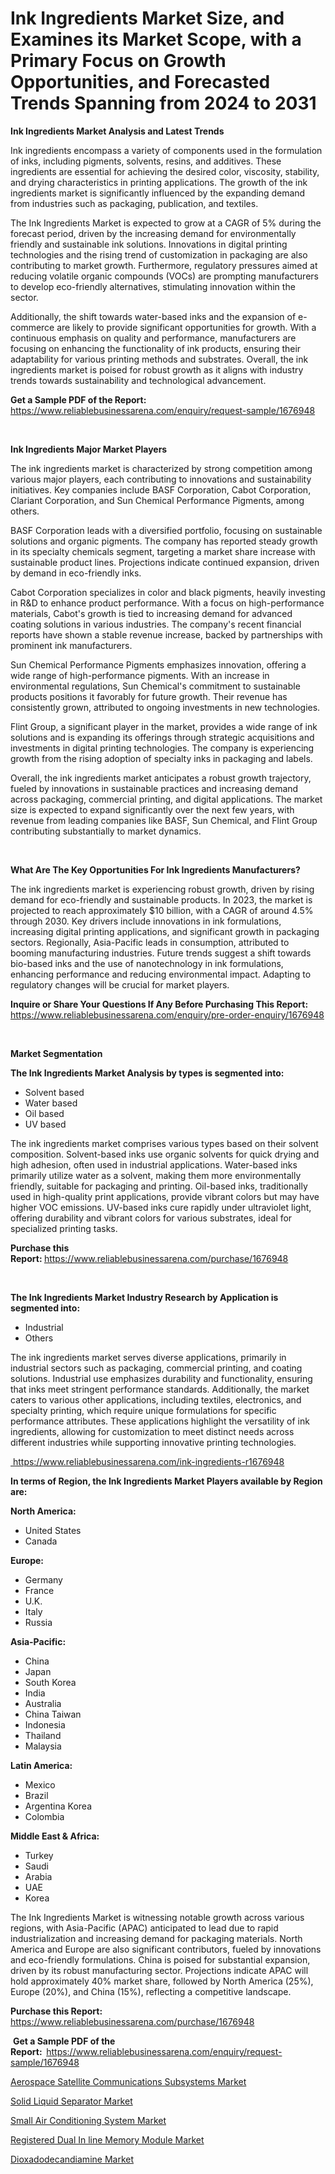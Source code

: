 <p><h1>Ink Ingredients Market Size, and Examines its Market Scope, with a Primary Focus on Growth Opportunities, and Forecasted Trends Spanning from 2024 to 2031</h1></p><p><strong>Ink Ingredients Market Analysis and Latest Trends</strong></p>
<p><p>Ink ingredients encompass a variety of components used in the formulation of inks, including pigments, solvents, resins, and additives. These ingredients are essential for achieving the desired color, viscosity, stability, and drying characteristics in printing applications. The growth of the ink ingredients market is significantly influenced by the expanding demand from industries such as packaging, publication, and textiles. </p><p>The Ink Ingredients Market is expected to grow at a CAGR of 5% during the forecast period, driven by the increasing demand for environmentally friendly and sustainable ink solutions. Innovations in digital printing technologies and the rising trend of customization in packaging are also contributing to market growth. Furthermore, regulatory pressures aimed at reducing volatile organic compounds (VOCs) are prompting manufacturers to develop eco-friendly alternatives, stimulating innovation within the sector. </p><p>Additionally, the shift towards water-based inks and the expansion of e-commerce are likely to provide significant opportunities for growth. With a continuous emphasis on quality and performance, manufacturers are focusing on enhancing the functionality of ink products, ensuring their adaptability for various printing methods and substrates. Overall, the ink ingredients market is poised for robust growth as it aligns with industry trends towards sustainability and technological advancement.</p></p>
<p><strong>Get a Sample PDF of the Report:&nbsp;</strong> <a href="https://www.reliablebusinessarena.com/enquiry/request-sample/1676948?utm_campaign=1294&utm_medium=2&utm_source=Github&utm_content=ia&utm_term=30092024&utm_id=ink-ingredients">https://www.reliablebusinessarena.com/enquiry/request-sample/1676948</a></p>
<p>&nbsp;</p>
<p><strong>Ink Ingredients Major Market Players</strong></p>
<p><p>The ink ingredients market is characterized by strong competition among various major players, each contributing to innovations and sustainability initiatives. Key companies include BASF Corporation, Cabot Corporation, Clariant Corporation, and Sun Chemical Performance Pigments, among others.</p><p>BASF Corporation leads with a diversified portfolio, focusing on sustainable solutions and organic pigments. The company has reported steady growth in its specialty chemicals segment, targeting a market share increase with sustainable product lines. Projections indicate continued expansion, driven by demand in eco-friendly inks.</p><p>Cabot Corporation specializes in color and black pigments, heavily investing in R&D to enhance product performance. With a focus on high-performance materials, Cabot's growth is tied to increasing demand for advanced coating solutions in various industries. The company's recent financial reports have shown a stable revenue increase, backed by partnerships with prominent ink manufacturers.</p><p>Sun Chemical Performance Pigments emphasizes innovation, offering a wide range of high-performance pigments. With an increase in environmental regulations, Sun Chemical's commitment to sustainable products positions it favorably for future growth. Their revenue has consistently grown, attributed to ongoing investments in new technologies.</p><p>Flint Group, a significant player in the market, provides a wide range of ink solutions and is expanding its offerings through strategic acquisitions and investments in digital printing technologies. The company is experiencing growth from the rising adoption of specialty inks in packaging and labels.</p><p>Overall, the ink ingredients market anticipates a robust growth trajectory, fueled by innovations in sustainable practices and increasing demand across packaging, commercial printing, and digital applications. The market size is expected to expand significantly over the next few years, with revenue from leading companies like BASF, Sun Chemical, and Flint Group contributing substantially to market dynamics.</p></p>
<p>&nbsp;</p>
<p><strong>What Are The Key Opportunities For Ink Ingredients Manufacturers?</strong></p>
<p><p>The ink ingredients market is experiencing robust growth, driven by rising demand for eco-friendly and sustainable products. In 2023, the market is projected to reach approximately $10 billion, with a CAGR of around 4.5% through 2030. Key drivers include innovations in ink formulations, increasing digital printing applications, and significant growth in packaging sectors. Regionally, Asia-Pacific leads in consumption, attributed to booming manufacturing industries. Future trends suggest a shift towards bio-based inks and the use of nanotechnology in ink formulations, enhancing performance and reducing environmental impact. Adapting to regulatory changes will be crucial for market players.</p></p>
<p><strong>Inquire or Share Your Questions If Any Before Purchasing This Report:</strong> <a href="https://www.reliablebusinessarena.com/enquiry/pre-order-enquiry/1676948?utm_campaign=1294&utm_medium=2&utm_source=Github&utm_content=ia&utm_term=30092024&utm_id=ink-ingredients">https://www.reliablebusinessarena.com/enquiry/pre-order-enquiry/1676948</a></p>
<p>&nbsp;</p>
<p><strong>Market Segmentation</strong></p>
<p><strong>The Ink Ingredients Market Analysis by types is segmented into:</strong></p>
<p><ul><li>Solvent based</li><li>Water based</li><li>Oil based</li><li>UV based</li></ul></p>
<p><p>The ink ingredients market comprises various types based on their solvent composition. Solvent-based inks use organic solvents for quick drying and high adhesion, often used in industrial applications. Water-based inks primarily utilize water as a solvent, making them more environmentally friendly, suitable for packaging and printing. Oil-based inks, traditionally used in high-quality print applications, provide vibrant colors but may have higher VOC emissions. UV-based inks cure rapidly under ultraviolet light, offering durability and vibrant colors for various substrates, ideal for specialized printing tasks.</p></p>
<p><strong>Purchase this Report:&nbsp;</strong><a href="https://www.reliablebusinessarena.com/purchase/1676948?utm_campaign=1294&utm_medium=2&utm_source=Github&utm_content=ia&utm_term=30092024&utm_id=ink-ingredients">https://www.reliablebusinessarena.com/purchase/1676948</a></p>
<p>&nbsp;</p>
<p><strong>The Ink Ingredients Market Industry Research by Application is segmented into:</strong></p>
<p><ul><li>Industrial</li><li>Others</li></ul></p>
<p><p>The ink ingredients market serves diverse applications, primarily in industrial sectors such as packaging, commercial printing, and coating solutions. Industrial use emphasizes durability and functionality, ensuring that inks meet stringent performance standards. Additionally, the market caters to various other applications, including textiles, electronics, and specialty printing, which require unique formulations for specific performance attributes. These applications highlight the versatility of ink ingredients, allowing for customization to meet distinct needs across different industries while supporting innovative printing technologies.</p></p>
<p><a href="https://www.reliablebusinessarena.com/ink-ingredients-r1676948?utm_campaign=1294&utm_medium=2&utm_source=Github&utm_content=ia&utm_term=30092024&utm_id=ink-ingredients">&nbsp;https://www.reliablebusinessarena.com/ink-ingredients-r1676948</a></p>
<p><strong>In terms of Region, the Ink Ingredients Market Players available by Region are:</strong></p>
<p>
    <p> <strong> North America: </strong>
        <ul>
            <li>United States</li>
            <li>Canada</li>
        </ul>
        </p> 
    <p> <strong> Europe: </strong>
        <ul>
            <li>Germany</li>
            <li>France</li>
            <li>U.K.</li>
            <li>Italy</li>
            <li>Russia</li>
        </ul>
        </p> 
    <p> <strong> Asia-Pacific: </strong>
        <ul>
            <li>China</li>
            <li>Japan</li>
            <li>South Korea</li>
            <li>India</li>
            <li>Australia</li>
            <li>China Taiwan</li>
            <li>Indonesia</li>
            <li>Thailand</li>
            <li>Malaysia</li>
        </ul>
        </p> 
    <p> <strong> Latin America: </strong>
        <ul>
            <li>Mexico</li>
            <li>Brazil</li>
            <li>Argentina Korea</li>
            <li>Colombia</li>
        </ul>
        </p> 
    <p> <strong> Middle East & Africa: </strong>
        <ul>
            <li>Turkey</li>
            <li>Saudi</li>
            <li>Arabia</li>
            <li>UAE</li>
            <li>Korea</li>
        </ul>
    </p>
    </p>
<p><p>The Ink Ingredients Market is witnessing notable growth across various regions, with Asia-Pacific (APAC) anticipated to lead due to rapid industrialization and increasing demand for packaging materials. North America and Europe are also significant contributors, fueled by innovations and eco-friendly formulations. China is poised for substantial expansion, driven by its robust manufacturing sector. Projections indicate APAC will hold approximately 40% market share, followed by North America (25%), Europe (20%), and China (15%), reflecting a competitive landscape.</p></p>
<p><strong>Purchase this Report: </strong><a href="https://www.reliablebusinessarena.com/purchase/1676948?utm_campaign=1294&utm_medium=2&utm_source=Github&utm_content=ia&utm_term=30092024&utm_id=ink-ingredients">https://www.reliablebusinessarena.com/purchase/1676948</a></p>
<p>&nbsp;<strong>Get a Sample PDF of the Report:&nbsp;&nbsp;</strong><a href="https://www.reliablebusinessarena.com/enquiry/request-sample/1676948?utm_campaign=1294&utm_medium=2&utm_source=Github&utm_content=ia&utm_term=30092024&utm_id=ink-ingredients">https://www.reliablebusinessarena.com/enquiry/request-sample/1676948</a></p>
<p><strong></strong></p>
<p><p><a href="https://issuu.com/reportprime-2/docs/aerospace-satellite-communications-_2ce23869d8abd6?utm_campaign=1294&utm_medium=2&utm_source=Github&utm_content=ia&utm_term=30092024&utm_id=ink-ingredients">Aerospace Satellite Communications Subsystems Market</a></p><p><a href="https://www.linkedin.com/pulse/global-solid-liquid-separator-market-analysis-trends-forecasts-insge?utm_campaign=1294&utm_medium=2&utm_source=Github&utm_content=ia&utm_term=30092024&utm_id=ink-ingredients">Solid Liquid Separator Market</a></p><p><a href="https://www.linkedin.com/pulse/small-air-conditioning-system-market-indicators-size-regional-akgxe?utm_campaign=1294&utm_medium=2&utm_source=Github&utm_content=ia&utm_term=30092024&utm_id=ink-ingredients">Small Air Conditioning System Market</a></p><p><a href="https://issuu.com/reportprime-2/docs/registered-dual-in-line-memory-modu_d31305b4a7fc47?utm_campaign=1294&utm_medium=2&utm_source=Github&utm_content=ia&utm_term=30092024&utm_id=ink-ingredients">Registered Dual In line Memory Module Market</a></p><p><a href="https://github.com/marloy8/Market-Research-Report-List-6/blob/main/dioxadodecandiamine-market.md?utm_campaign=1294&utm_medium=2&utm_source=Github&utm_content=ia&utm_term=30092024&utm_id=ink-ingredients">Dioxadodecandiamine Market</a></p></p>
